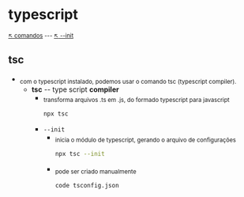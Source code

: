 # typescript 

<sub>[:arrow_upper_left: comandos](commands.md)  --- [:arrow_upper_left: --init](config.md)<sub>

## tsc 

- <sub>com o typescript instalado, podemos usar o comando tsc (typescript compiler).</sub>
    - **tsc** -- type script **compiler**
        - <sub>transforma arquivos .ts em .js, do formado typescript para javascript</sub>
            ```bash
            npx tsc
            ```
        - `--init`
            - <sub>inicia o módulo de typescript, gerando o arquivo de configurações</sub>
                ```bash
                npx tsc --init
                ```
            - <sub>pode ser criado manualmente</sub>
                ```bash
                code tsconfig.json
                ```

<sub></sub>
---